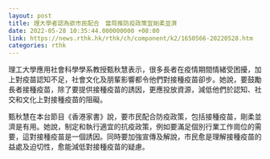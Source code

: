 ```yaml
---
layout: post
title: 理大學者認為欲市民配合　當局推防疫政策宜剛柔並濟
date: 2022-05-28 10:35:44.000000000 +08:00
link: https://news.rthk.hk/rthk/ch/component/k2/1650566-20220528.htm
categories: rthk
---
```


理工大學應用社會科學學系教授甄秋慧表示，很多長者在疫情期間情緒受困擾，加上對疫苗認知不足，社會文化及朋輩影響都令他們對接種疫苗卻步。她說，要鼓勵長者接種疫苗，除了要提供接種疫苗的誘因，更應投放資源，減低他們於認知、社交和文化上對接種疫苗的阻礙。

甄秋慧在本台節目《香港家書》說，要市民配合防疫政策，包括接種疫苗，剛柔並濟是有用。她說，制定和執行適宜的抗疫政策，例如要滿足個別行業工作崗位的需要，這對接種疫苗是一個誘因。同時要加強宣傳及解說，市民愈是理解接種疫苗的益處及迫切性，愈能減低對接種疫苗的疑慮。
